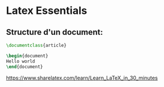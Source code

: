 # Latex Essentials

## Structure d'un document:

```latex
\documentclass{article}

\begin{document}
Hello world
\end{document}
```

https://www.sharelatex.com/learn/Learn_LaTeX_in_30_minutes
